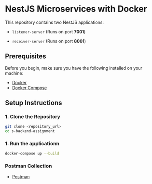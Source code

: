 # NestJS Microservices with Docker

This repository contains two NestJS applications:
- `listener-server` (Runs on port **7001**)
  
- `receiver-server` (Runs on port **8001**)

## Prerequisites

Before you begin, make sure you have the following installed on your machine:

- [Docker](https://www.docker.com/get-started)
- [Docker Compose](https://docs.docker.com/compose/install/)


## Setup Instructions

### 1. Clone the Repository
```sh
git clone <repository_url>
cd s-backend-assignment
```


### 1. Run the applicationn
```sh
docker-compose up --build
```


### Postman Collection

- [Postman](https://www.postman.com/arts-engineers/assignment/collection/z5thoot/s-assignment?action=share&creator=23156241)


